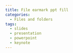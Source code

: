 ```yaml
---
title: File earmark ppt fill
categories:
  - Files and folders
tags:
  - slides
  - presentation
  - powerpoint
  - keynote
---
```

